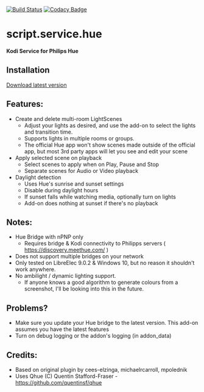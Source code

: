 [![Build Status](https://travis-ci.com/zim514/script.service.hue.svg?branch=master)](https://travis-ci.com/zim514/script.service.hue) [![Codacy Badge](https://api.codacy.com/project/badge/Grade/1a4a910144f044208821341f1a07c38e)](https://www.codacy.com/app/zim514/script.service.hue?utm_source=github.com&amp;utm_medium=referral&amp;utm_content=zim514/script.service.hue&amp;utm_campaign=Badge_Grade)
# script.service.hue
**Kodi Service for Philips Hue**

## Installation
[Download latest version](https://github.com/zim514/script.service.hue/releases)

## Features:
- Create and delete multi-room LightScenes
	- Adjust your lights as desired, and use the add-on to select the lights and transition time.
	- Supports lights in multiple rooms or groups.
	- The official Hue app won't show scenes made outside of the official app, but most 3rd party apps will let you see and edit your scene
-   Apply selected scene on playback
	- Select scenes to apply when on Play, Pause and Stop
	- Separate scenes for Audio or Video playback
-   Daylight detection
	- Uses Hue's sunrise and sunset settings
	- Disable during daylight hours
	- If sunset falls while watching media, optionally turn on lights
	- Add-on does nothing at sunset if there's no playback


## Notes:
- Hue Bridge with nPNP only
	- Requires bridge & Kodi connectivity to Philipps servers ( https://discovery.meethue.com/ ) 
- Does not support multiple bridges on your network
- Only tested on LibreElec 9.0.2 & Windows 10, but no reason it shouldn't work anywhere.
- No ambilight / dynamic lighting support.
	- If anyone knows a good algorithm to generate colours from a screenshot, I'll be looking into this in the future.


## Problems?
- Make sure you update your Hue bridge to the latest version. This add-on assumes you have the latest features
- Turn on debug logging or the addon's logging (in addon_data)


## Credits:
- Based on original plugin by cees-elzinga, michaelrcarroll, mpolednik
- Uses Qhue (C) Quentin Stafford-Fraser - https://github.com/quentinsf/qhue
<!--stackedit_data:
eyJoaXN0b3J5IjpbMTAzODI1NzU3OCwtMjEzNDQ5MzI0Nl19
-->